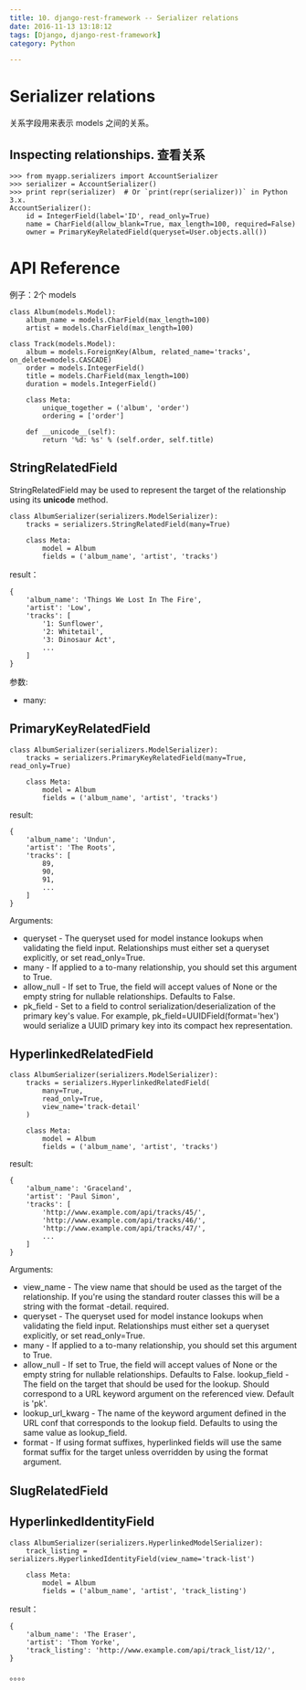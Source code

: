```yaml
---
title: 10. django-rest-framework -- Serializer relations
date: 2016-11-13 13:18:12
tags: [Django, django-rest-framework]
category: Python

---
```



# Serializer relations

关系字段用来表示 models 之间的关系。

## Inspecting relationships. 查看关系

    >>> from myapp.serializers import AccountSerializer
    >>> serializer = AccountSerializer()
    >>> print repr(serializer)  # Or `print(repr(serializer))` in Python 3.x.
    AccountSerializer():
        id = IntegerField(label='ID', read_only=True)
        name = CharField(allow_blank=True, max_length=100, required=False)
        owner = PrimaryKeyRelatedField(queryset=User.objects.all())

# API Reference

例子：2个 models

    class Album(models.Model):
        album_name = models.CharField(max_length=100)
        artist = models.CharField(max_length=100)

    class Track(models.Model):
        album = models.ForeignKey(Album, related_name='tracks', on_delete=models.CASCADE)
        order = models.IntegerField()
        title = models.CharField(max_length=100)
        duration = models.IntegerField()

        class Meta:
            unique_together = ('album', 'order')
            ordering = ['order']

        def __unicode__(self):
            return '%d: %s' % (self.order, self.title)

## StringRelatedField

StringRelatedField may be used to represent the target of the relationship using its __unicode__ method.

    class AlbumSerializer(serializers.ModelSerializer):
        tracks = serializers.StringRelatedField(many=True)

        class Meta:
            model = Album
            fields = ('album_name', 'artist', 'tracks')


result：

    {
        'album_name': 'Things We Lost In The Fire',
        'artist': 'Low',
        'tracks': [
            '1: Sunflower',
            '2: Whitetail',
            '3: Dinosaur Act',
            ...
        ]
    }

参数:

- many:

## PrimaryKeyRelatedField

    class AlbumSerializer(serializers.ModelSerializer):
        tracks = serializers.PrimaryKeyRelatedField(many=True, read_only=True)

        class Meta:
            model = Album
            fields = ('album_name', 'artist', 'tracks')

result:

    {
        'album_name': 'Undun',
        'artist': 'The Roots',
        'tracks': [
            89,
            90,
            91,
            ...
        ]
    }

Arguments:

- queryset - The queryset used for model instance lookups when validating the field input. Relationships must either set a queryset explicitly, or set read_only=True.
- many - If applied to a to-many relationship, you should set this argument to True.
- allow_null - If set to True, the field will accept values of None or the empty string for nullable relationships. Defaults to False.
- pk_field - Set to a field to control serialization/deserialization of the primary key's value. For example, pk_field=UUIDField(format='hex') would serialize a UUID primary key into its compact hex representation.

## HyperlinkedRelatedField 

    class AlbumSerializer(serializers.ModelSerializer):
        tracks = serializers.HyperlinkedRelatedField(
            many=True,
            read_only=True,
            view_name='track-detail'
        )

        class Meta:
            model = Album
            fields = ('album_name', 'artist', 'tracks')

result:

    {
        'album_name': 'Graceland',
        'artist': 'Paul Simon',
        'tracks': [
            'http://www.example.com/api/tracks/45/',
            'http://www.example.com/api/tracks/46/',
            'http://www.example.com/api/tracks/47/',
            ...
        ]
    }

Arguments:

- view_name - The view name that should be used as the target of the relationship. If you're using the standard router classes this will be a string with the format <modelname>-detail. required.
- queryset - The queryset used for model instance lookups when validating the field input. Relationships must either set a queryset explicitly, or set read_only=True.
- many - If applied to a to-many relationship, you should set this argument to True.
- allow_null - If set to True, the field will accept values of None or the empty string for nullable relationships. Defaults to False.
lookup_field - The field on the target that should be used for the lookup. Should correspond to a URL keyword argument on the referenced view. Default is 'pk'.
- lookup_url_kwarg - The name of the keyword argument defined in the URL conf that corresponds to the lookup field. Defaults to using the same value as lookup_field.
- format - If using format suffixes, hyperlinked fields will use the same format suffix for the target unless overridden by using the format argument.


## SlugRelatedField

## HyperlinkedIdentityField

    class AlbumSerializer(serializers.HyperlinkedModelSerializer):
        track_listing = serializers.HyperlinkedIdentityField(view_name='track-list')

        class Meta:
            model = Album
            fields = ('album_name', 'artist', 'track_listing')

result：

    {
        'album_name': 'The Eraser',
        'artist': 'Thom Yorke',
        'track_listing': 'http://www.example.com/api/track_list/12/',
    }


。。。。